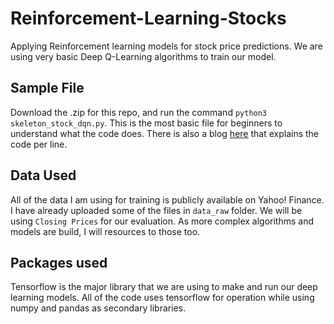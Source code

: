 # Reinforcement-Learning-Stocks
Applying Reinforcement learning models for stock price predictions. We are using very basic Deep Q-Learning algorithms to train our model.

## Sample File
Download the .zip for this repo, and run the command `python3 skeleton_stock_dqn.py`. This is the most basic file for beginners to understand what the code does. There is also a blog [here]() that explains the code per line.

## Data Used
All of the data I am using for training is publicly available on Yahoo! Finance. I have already uploaded some of the files in   `data_raw` folder. We will be using `Closing Prices` for our evaluation. As more complex algorithms and models are build, I will resources to those too.

## Packages used
Tensorflow is the major library that we are using to make and run our deep learning models. All of the code uses tensorflow for operation while using numpy and pandas as secondary libraries.
